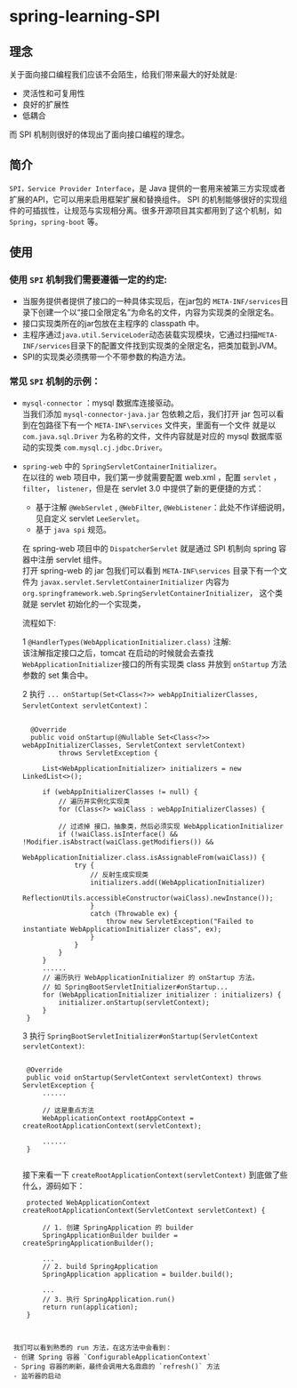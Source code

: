 # spring-learning-SPI

## 理念

关于面向接口编程我们应该不会陌生，给我们带来最大的好处就是:
- 灵活性和可复用性
- 良好的扩展性
- 低耦合

而 SPI 机制则很好的体现出了面向接口编程的理念。

## 简介

`SPI，Service Provider Interface`，是 Java 提供的一套用来被第三方实现或者扩展的API，它可以用来启用框架扩展和替换组件。
SPI 的机制能够很好的实现组件的可插拔性，让规范与实现相分离。很多开源项目其实都用到了这个机制，如 `Spring`，`spring-boot` 等。

## 使用

### 使用 ``SPI`` 机制我们需要遵循一定的约定:
- 当服务提供者提供了接口的一种具体实现后，在jar包的 `META-INF/services`目录下创建一个以“接口全限定名”为命名的文件，内容为实现类的全限定名。
- 接口实现类所在的jar包放在主程序的 classpath 中。
- 主程序通过`java.util.ServiceLoder`动态装载实现模块，它通过扫描`META-INF/services`目录下的配置文件找到实现类的全限定名，把类加载到JVM。
- SPI的实现类必须携带一个不带参数的构造方法。

### 常见 ``SPI`` 机制的示例：
- `mysql-connector` ：mysql 数据库连接驱动。  
当我们添加 `mysql-connector-java.jar` 包依赖之后，我们打开 jar 包可以看到在包路径下有一个 `META-INF\services` 文件夹，里面有一个文件
就是以 `com.java.sql.Driver` 为名称的文件，文件内容就是对应的 mysql 数据库驱动的实现类 `com.mysql.cj.jdbc.Driver`。

- `spring-web` 中的 `SpringServletContainerInitializer`。  
在以往的 web 项目中，我们第一步就需要配置 web.xml ，配置 `servlet` ， `filter`， `listener`，但是在 servlet 3.0 中提供了新的更便捷的方式：
   
   - 基于注解 `@WebServlet` , `@WebFilter`, `@WebListener`：此处不作详细说明，见自定义 servlet `LeeServlet`。
   - 基于 `java spi` 规范。
     
   在 spring-web 项目中的 `DispatcherServlet` 就是通过 SPI 机制向 spring 容器中注册 servlet 组件。  
   打开 spring-web 的 jar 包我们可以看到 `META-INF\services`
   目录下有一个文件为 `javax.servlet.ServletContainerInitializer` 内容为 `org.springframework.web.SpringServletContainerInitializer`，
   这个类就是 servlet 初始化的一个实现类，  
   
   流程如下:
   
   1 `@HandlerTypes(WebApplicationInitializer.class)` 注解:  
   该注解指定接口之后，tomcat 在启动的时候就会去查找`WebApplicationInitializer`接口的所有实现类 class 并放到 `onStartup` 方法参数的 set 集合中。
   
   2 执行 `... onStartup(Set<Class<?>> webAppInitializerClasses, ServletContext servletContext)`：  
   
   
   ```
    
     @Override
	 public void onStartup(@Nullable Set<Class<?>> webAppInitializerClasses, ServletContext servletContext)
			throws ServletException {

		List<WebApplicationInitializer> initializers = new LinkedList<>();

		if (webAppInitializerClasses != null) {
		    // 遍历并实例化实现类
		    for (Class<?> waiClass : webAppInitializerClasses) {
		    
		    // 过滤掉 接口，抽象类，然后必须实现 WebApplicationInitializer
		    if (!waiClass.isInterface() && !Modifier.isAbstract(waiClass.getModifiers()) && 
		                            WebApplicationInitializer.class.isAssignableFrom(waiClass)) {
                try {
                    // 反射生成实现类
                    initializers.add((WebApplicationInitializer)
                            ReflectionUtils.accessibleConstructor(waiClass).newInstance());
                    }
                    catch (Throwable ex) {
                        throw new ServletException("Failed to instantiate WebApplicationInitializer class", ex);
                    }
                }
            }
        }
        ......
        // 遍历执行 WebApplicationInitializer 的 onStartup 方法，
        // 如 SpringBootServletInitializer#onStartup...
        for (WebApplicationInitializer initializer : initializers) {
            initializer.onStartup(servletContext);
        }
	}

   ```
   
   3 执行 `SpringBootServletInitializer#onStartup(ServletContext servletContext)`:
   ```
   
    @Override
    public void onStartup(ServletContext servletContext) throws ServletException {
        ......
        
        // 这是重点方法
        WebApplicationContext rootAppContext = createRootApplicationContext(servletContext);
        
        ......
    }
    
   ```
   
   接下来看一下 `createRootApplicationContext(servletContext)` 到底做了些什么，源码如下：
   
   ```
    protected WebApplicationContext createRootApplicationContext(ServletContext servletContext) {
    
        // 1. 创建 SpringApplication 的 builder
        SpringApplicationBuilder builder = createSpringApplicationBuilder();
        
        ...
        // 2. build SpringApplication
        SpringApplication application = builder.build();
        
        ...
        // 3. 执行 SpringApplication.run()
        return run(application);
    }
    
 ```
    
  我们可以看到熟悉的 run 方法，在这方法中会看到：
  - 创建 Spring 容器 `ConfigurableApplicationContext`
  - Spring 容器的刷新，最终会调用大名鼎鼎的 `refresh()` 方法
  - 监听器的启动



